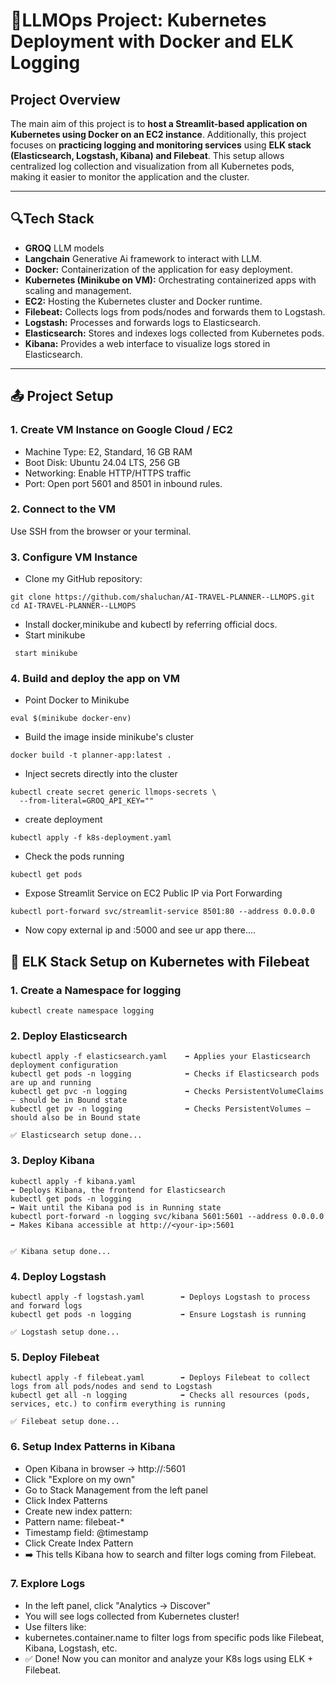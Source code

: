 # 🚀LLMOps Project: Kubernetes Deployment with Docker and ELK Logging

## Project Overview

The main aim of this project is to **host a Streamlit-based application on Kubernetes using Docker on an EC2 instance**. Additionally, this project focuses on **practicing logging and monitoring services** using **ELK stack (Elasticsearch, Logstash, Kibana) and Filebeat**. This setup allows centralized log collection and visualization from all Kubernetes pods, making it easier to monitor the application and the cluster.

---

## 🔍Tech Stack
- **GROQ** LLM models
- **Langchain** Generative Ai framework to interact with LLM.
- **Docker:** Containerization of the application for easy deployment.  
- **Kubernetes (Minikube on VM):** Orchestrating containerized apps with scaling and management.  
- **EC2:** Hosting the Kubernetes cluster and Docker runtime.     
- **Filebeat:** Collects logs from pods/nodes and forwards them to Logstash.
- **Logstash:** Processes and forwards logs to Elasticsearch.  
- **Elasticsearch:** Stores and indexes logs collected from Kubernetes pods.
- **Kibana:** Provides a web interface to visualize logs stored in Elasticsearch.
---

## 📤 Project Setup

### 1. **Create VM Instance on Google Cloud / EC2**
   - Machine Type: E2, Standard, 16 GB RAM  
   - Boot Disk: Ubuntu 24.04 LTS, 256 GB  
   - Networking: Enable HTTP/HTTPS traffic 
   - Port: Open port 5601 and 8501 in inbound rules.
     
### 2. **Connect to the VM**  
   Use SSH from the browser or your terminal.

### 3. **Configure VM Instance**

- Clone my GitHub repository:

```
git clone https://github.com/shaluchan/AI-TRAVEL-PLANNER--LLMOPS.git
cd AI-TRAVEL-PLANNER--LLMOPS
```
- Install docker,minikube and kubectl by referring official docs.
- Start minikube
```
 start minikube
```
### 4. **Build and deploy the app on VM**

- Point Docker to Minikube
```
eval $(minikube docker-env)
```
- Build the image inside minikube's cluster
```
docker build -t planner-app:latest .
```
- Inject secrets directly into the cluster
```
kubectl create secret generic llmops-secrets \
  --from-literal=GROQ_API_KEY=""
```
- create deployment
```
kubectl apply -f k8s-deployment.yaml
```
- Check the pods running
```
kubectl get pods
```
- Expose Streamlit Service on EC2 Public IP via Port Forwarding
```
kubectl port-forward svc/streamlit-service 8501:80 --address 0.0.0.0
```
- Now copy external ip and :5000 and see ur app there....


## 🔄 ELK Stack Setup on Kubernetes with Filebeat 

### 1. Create a Namespace for logging
```
kubectl create namespace logging
```
### 2. Deploy Elasticsearch
```
kubectl apply -f elasticsearch.yaml    ➡️ Applies your Elasticsearch deployment configuration  
kubectl get pods -n logging            ➡️ Checks if Elasticsearch pods are up and running  
kubectl get pvc -n logging             ➡️ Checks PersistentVolumeClaims — should be in Bound state  
kubectl get pv -n logging              ➡️ Checks PersistentVolumes — should also be in Bound state  

✅ Elasticsearch setup done...
```
### 3. Deploy Kibana
```
kubectl apply -f kibana.yaml                                             ➡️ Deploys Kibana, the frontend for Elasticsearch  
kubectl get pods -n logging                                              ➡️ Wait until the Kibana pod is in Running state  
kubectl port-forward -n logging svc/kibana 5601:5601 --address 0.0.0.0   ➡️ Makes Kibana accessible at http://<your-ip>:5601  
                                                        

✅ Kibana setup done...
```
### 4. Deploy Logstash
```
kubectl apply -f logstash.yaml        ➡️ Deploys Logstash to process and forward logs  
kubectl get pods -n logging           ➡️ Ensure Logstash is running  

✅ Logstash setup done...
```
### 5. Deploy Filebeat
```
kubectl apply -f filebeat.yaml        ➡️ Deploys Filebeat to collect logs from all pods/nodes and send to Logstash  
kubectl get all -n logging            ➡️ Checks all resources (pods, services, etc.) to confirm everything is running  

✅ Filebeat setup done...
```
### 6. Setup Index Patterns in Kibana
- Open Kibana in browser → http://<your-ip>:5601
- Click "Explore on my own"
- Go to Stack Management from the left panel
- Click Index Patterns
- Create new index pattern:
- Pattern name: filebeat-*
- Timestamp field: @timestamp
- Click Create Index Pattern
- ➡️ This tells Kibana how to search and filter logs coming from Filebeat.

### 7. Explore Logs
- In the left panel, click "Analytics → Discover"
- You will see logs collected from Kubernetes cluster!
- Use filters like:
- kubernetes.container.name to filter logs from specific pods like Filebeat, Kibana, Logstash, etc.
- ✅ Done! Now you can monitor and analyze your K8s logs using ELK + Filebeat. 

